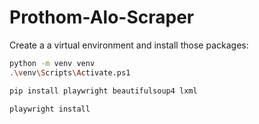 # Prothom-Alo-Scraper
Create a a virtual environment and install those packages:

~~~bash
python -m venv venv
.\venv\Scripts\Activate.ps1
~~~

~~~bash
pip install playwright beautifulsoup4 lxml

~~~
~~~bash
playwright install
~~~
